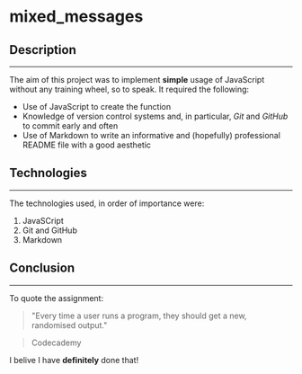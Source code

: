 # mixed_messages

## Description

---

The aim of this project was to implement **simple** usage of JavaScript without any training wheel, so to speak. It required the following:

+ Use of JavaScript to create the function
+ Knowledge of version control systems and, in particular, _Git_ and _GitHub_ to commit early and often
+ Use of Markdown to write an informative and (hopefully) professional README file with a good aesthetic

## Technologies

---

The technologies used, in order of importance were:
1. JavaSCript
2. Git and GitHub
3. Markdown

## Conclusion

---

To quote the assignment:
> "Every time a user runs a program, they should get a new, randomised output."

>Codecademy

I belive I have **definitely** done that!